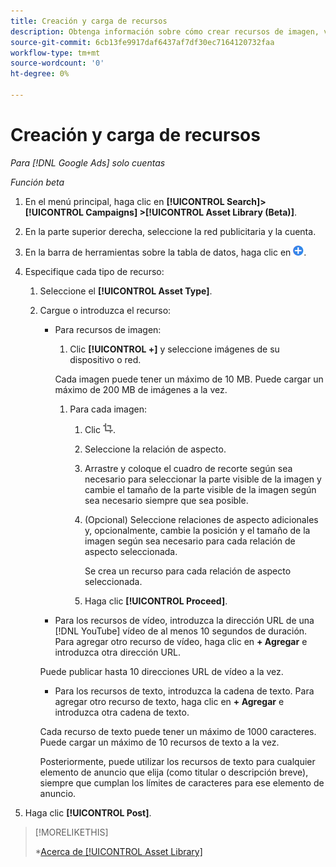 ```yaml
---
title: Creación y carga de recursos
description: Obtenga información sobre cómo crear recursos de imagen, vídeo y texto reutilizables y cargarlos en su [!DNL Google Ads] biblioteca de recursos de nivel de cuenta.
source-git-commit: 6cb13fe9917daf6437af7df30ec7164120732faa
workflow-type: tm+mt
source-wordcount: '0'
ht-degree: 0%

---
```


# Creación y carga de recursos

*Para [!DNL Google Ads] solo cuentas*

*Función beta*

1. En el menú principal, haga clic en **[!UICONTROL Search]> [!UICONTROL Campaigns] >[!UICONTROL Asset Library (Beta)]**.

1. En la parte superior derecha, seleccione la red publicitaria y la cuenta.

1. En la barra de herramientas sobre la tabla de datos, haga clic en ![Cargar](/help/search-social-commerce/assets/add.png "Cargar").

1. Especifique cada tipo de recurso:

   1. Seleccione el **[!UICONTROL Asset Type]**.

   1. Cargue o introduzca el recurso:

      * Para recursos de imagen:

         1. Clic **[!UICONTROL +]** y seleccione imágenes de su dispositivo o red.

        Cada imagen puede tener un máximo de 10 MB. Puede cargar un máximo de 200 MB de imágenes a la vez.

         1. Para cada imagen:

            1. Clic ![Recorte](/help/search-social-commerce/assets/crop.png "Recorte").

            1. Seleccione la relación de aspecto.

            1. Arrastre y coloque el cuadro de recorte según sea necesario para seleccionar la parte visible de la imagen y cambie el tamaño de la parte visible de la imagen según sea necesario siempre que sea posible.

            1. (Opcional) Seleccione relaciones de aspecto adicionales y, opcionalmente, cambie la posición y el tamaño de la imagen según sea necesario para cada relación de aspecto seleccionada.

               Se crea un recurso para cada relación de aspecto seleccionada.

            1. Haga clic **[!UICONTROL Proceed]**.

      * Para los recursos de vídeo, introduzca la dirección URL de una [!DNL YouTube] vídeo de al menos 10 segundos de duración. Para agregar otro recurso de vídeo, haga clic en **+ Agregar** e introduzca otra dirección URL.

      Puede publicar hasta 10 direcciones URL de vídeo a la vez.

      * Para los recursos de texto, introduzca la cadena de texto. Para agregar otro recurso de texto, haga clic en **+ Agregar** e introduzca otra cadena de texto.

      Cada recurso de texto puede tener un máximo de 1000 caracteres. Puede cargar un máximo de 10 recursos de texto a la vez.

      Posteriormente, puede utilizar los recursos de texto para cualquier elemento de anuncio que elija (como titular o descripción breve), siempre que cumplan los límites de caracteres para ese elemento de anuncio.

1. Haga clic **[!UICONTROL Post]**.

>[!MORELIKETHIS]
>
>*[Acerca de [!UICONTROL Asset Library]](asset-library-about.md)
